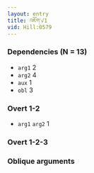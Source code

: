 ```yaml
---
layout: entry
title: འཇོག་√1
vid: Hill:0579
---
```

### Dependencies (N = 13)
* `arg1` 2
* `arg2` 4
* `aux` 1
* `obl` 3


### Overt 1-2
* `arg1` `arg2` 1


### Overt 1-2-3


### Oblique arguments
